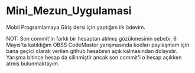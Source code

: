 # Mini_Mezun_Uygulamasi

Mobil Programlamaya Giriş dersi için yaptığım ilk ödevim.

NOT: Son commit'in farklı bir hesaptan atılmış gözükmesinin sebebi, 6 Mayıs'ta katıldığım OBSS CodeMaster yarışmasında kodları paylaşmam için
bana geçici olarak verilen github hesabının açık kalmasından dolayıdır. Yarışma bitince hesap da silinmiştir ancak son commit'i o hesap açıkken atmış
bulunmaktayım.
